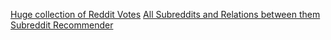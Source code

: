 [Huge collection of Reddit Votes](https://www.kaggle.com/datasets/josephleake/huge-collection-of-reddit-votes?resource=download)
[All Subreddits and Relations between them](https://www.kaggle.com/datasets/thedevastator/all-subreddits-and-relations-between-them?select=subreddits.csv)
[Subreddit Recommender](https://www.kaggle.com/datasets/timschaum/subreddit-recommender?select=subreddit_info.csv)